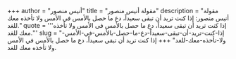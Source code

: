 +++
author = "أنيس منصور"
title = "مقولة أنيس منصور"
description = "مقولة أنيس منصور: إذا كنت تريد أن تبقى سعيداً، دع ما حصل بالأمس في الأمس ولا تأخذه معك للغد."
quote = '''إذا كنت تريد أن تبقى سعيداً، دع ما حصل بالأمس في الأمس ولا تأخذه معك للغد.''' 
slug = "إذا-كنت-تريد-أن-تبقى-سعيداً-دع-ما-حصل-بالأمس-في-الأمس-ولا-تأخذه-معك-للغد"
+++
إذا كنت تريد أن تبقى سعيداً، دع ما حصل بالأمس في الأمس ولا تأخذه معك للغد.
